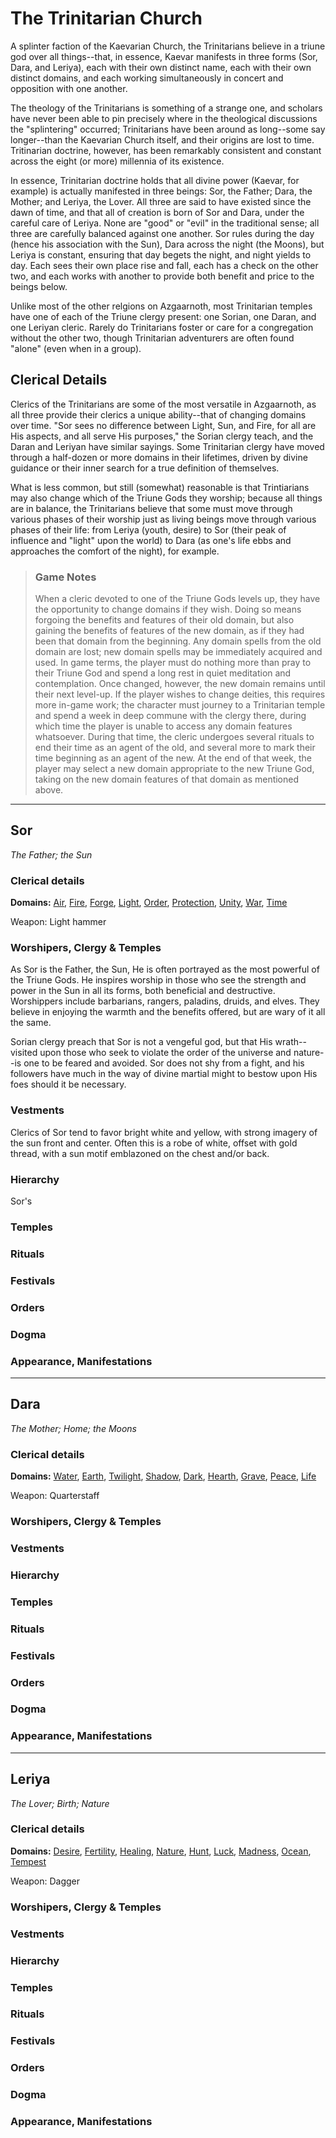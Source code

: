 # The Trinitarian Church
A splinter faction of the Kaevarian Church, the Trinitarians believe in a triune god over all things--that, in essence, Kaevar manifests in three forms (Sor, Dara, and Leriya), each with their own distinct name, each with their own distinct domains, and each working simultaneously in concert and opposition with one another.

The theology of the Trinitarians is something of a strange one, and scholars have never been able to pin precisely where in the theological discussions the "splintering" occurred; Trinitarians have been around as long--some say longer--than the Kaevarian Church itself, and their origins are lost to time. Tritinarian doctrine, however, has been remarkably consistent and constant across the eight (or more) millennia of its existence.

In essence, Trinitarian doctrine holds that all divine power (Kaevar, for example) is actually manifested in three beings: Sor, the Father; Dara, the Mother; and Leriya, the Lover. All three are said to have existed since the dawn of time, and that all of creation is born of Sor and Dara, under the careful care of Leriya. None are "good" or "evil" in the traditional sense; all three are carefully balanced against one another. Sor rules during the day (hence his association with the Sun), Dara across the night (the Moons), but Leriya is constant, ensuring that day begets the night, and night yields to day. Each sees their own place rise and fall, each has a check on the other two, and each works with another to provide both benefit and price to the beings below.

Unlike most of the other relgions on Azgaarnoth, most Trinitarian temples have one of each of the Triune clergy present: one Sorian, one Daran, and one Leriyan cleric. Rarely do Trinitarians foster or care for a congregation without the other two, though Trinitarian adventurers are often found "alone" (even when in a group).

## Clerical Details
Clerics of the Trinitarians are some of the most versatile in Azgaarnoth, as all three provide their clerics a unique ability--that of changing domains over time. "Sor sees no difference between Light, Sun, and Fire, for all are His aspects, and all serve His purposes," the Sorian clergy teach, and the Daran and Leriyan have similar sayings. Some Trinitarian clergy have moved through a half-dozen or more domains in their lifetimes, driven by divine guidance or their inner search for a true definition of themselves.

What is less common, but still (somewhat) reasonable is that Trintiarians may also change which of the Triune Gods they worship; because all things are in balance, the Trinitarians believe that some must move through various phases of their worship just as living beings move through various phases of their life: from Leriya (youth, desire) to Sor (their peak of influence and "light" upon the world) to Dara (as one's life ebbs and approaches the comfort of the night), for example.

> ### Game Notes
> When a cleric devoted to one of the Triune Gods levels up, they have the opportunity to change domains if they wish. Doing so means forgoing the benefits and features of their old domain, but also gaining the benefits of features of the new domain, as if they had been that domain from the beginning. Any domain spells from the old domain are lost; new domain spells may be immediately acquired and used.
> In game terms, the player must do nothing more than pray to their Triune God and spend a long rest in quiet meditation and contemplation. Once changed, however, the new domain remains until their next level-up.
> If the player wishes to change deities, this requires more in-game work; the character must journey to a Trinitarian temple and spend a week in deep commune with the clergy there, during which time the player is unable to access any domain features whatsoever. During that time, the cleric undergoes several rituals to end their time as an agent of the old, and several more to mark their time beginning as an agent of the new. At the end of that week, the player may select a new domain appropriate to the new Triune God, taking on the new domain features of that domain as mentioned above.

---

## Sor
*The Father; the Sun*

### Clerical details
**Domains:** [Air](../Classes/Cleric/Air.md), [Fire](../Classes/Cleric/Fire.md), [Forge](../Classes/Cleric/Forge.md), [Light](../Classes/Cleric/Light.md), [Order](../Classes/Cleric/Order.md), [Protection](../Classes/Cleric/Protection.md), [Unity](../Classes/Cleric/Unity.md), [War](../Classes/Cleric/War.md), [Time](../Classes/Cleric/Time.md)

Weapon: Light hammer

### Worshipers, Clergy & Temples
As Sor is the Father, the Sun, He is often portrayed as the most powerful of the Triune Gods. He inspires worship in those who see the strength and power in the Sun in all its forms, both beneficial and destructive. Worshippers include barbarians, rangers, paladins, druids, and elves. They believe in enjoying the warmth and the benefits offered, but are wary of it all the same.

Sorian clergy preach that Sor is not a vengeful god, but that His wrath--visited upon those who seek to violate the order of the universe and nature--is one to be feared and avoided. Sor does not shy from a fight, and his followers have much in the way of divine martial might to bestow upon His foes should it be necessary.

### Vestments
Clerics of Sor tend to favor bright white and yellow, with strong imagery of the sun front and center. Often this is a robe of white, offset with gold thread, with a sun motif emblazoned on the chest and/or back.

### Hierarchy
Sor's 

### Temples

### Rituals

### Festivals

### Orders

### Dogma

### Appearance, Manifestations

---

## Dara
*The Mother; Home; the Moons*

### Clerical details
**Domains:** [Water](../Classes/Cleric/Water.md), [Earth](../Classes/Cleric/Earth.md), [Twilight](../Classes/Cleric/Twilight.md), [Shadow](../Classes/Cleric/Shadow.md), [Dark](../Classes/Cleric/Dark.md), [Hearth](../Classes/Cleric/Hearth.md), [Grave](../Classes/Cleric/Grave.md), [Peace](../Classes/Cleric/Peace.md), [Life](../Classes/Cleric/Life.md)

Weapon: Quarterstaff

### Worshipers, Clergy & Temples

### Vestments

### Hierarchy

### Temples

### Rituals

### Festivals

### Orders

### Dogma

### Appearance, Manifestations

---

## Leriya
*The Lover; Birth; Nature*

### Clerical details
**Domains:** [Desire](../Classes/Cleric/Desire.md), [Fertility](../Classes/Cleric/Fertility.md), [Healing](../Classes/Cleric/Healing.md), [Nature](../Classes/Cleric/Nature.md), [Hunt](../Classes/Cleric/Hunt.md), [Luck](../Classes/Cleric/Luck.md), [Madness](../Classes/Cleric/Madness.md), [Ocean](../Classes/Cleric/Ocean.md), [Tempest](../Classes/Cleric/Tempest.md)

Weapon: Dagger

### Worshipers, Clergy & Temples

### Vestments

### Hierarchy

### Temples

### Rituals

### Festivals

### Orders

### Dogma

### Appearance, Manifestations

